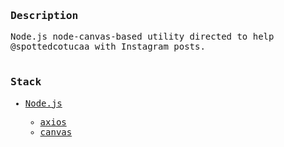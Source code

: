 <!---
Simply love.
-->

<samp>
<h3>Description</h3>
Node.js node-canvas-based utility directed to help @spottedcotucaa with Instagram posts.
<br>
<br>
<h3>Stack</h3>

- [Node.js](https://nodejs.org/)

  - [axios](https://axios-http.com)
  - [canvas](https://www.npmjs.com/package/canvas)
    <br>
    <br>

</samp>
